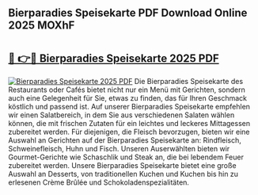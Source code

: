 ## Bierparadies Speisekarte PDF Download Online 2025 MOXhF

# <h2><a href="http://gc8l3ky.nevu.top/?p=Bierparadies+Speisekarte">🔗 👉🔴 Bierparadies Speisekarte 2025 PDF</a></h2>

[![Bierparadies Speisekarte 2025 PDF](https://i.imgur.com/dBaPXMq.png)](http://gc8l3ky.nevu.top/?p=Bierparadies+Speisekarte)
Die Bierparadies Speisekarte des Restaurants oder Cafés bietet nicht nur ein Menü mit Gerichten, sondern auch eine Gelegenheit für Sie, etwas zu finden, das für Ihren Geschmack köstlich und passend ist. Auf unserer Bierparadies Speisekarte empfehlen wir einen Salatbereich, in dem Sie aus verschiedenen Salaten wählen können, die mit frischen Zutaten für ein leichtes und leckeres Mittagessen zubereitet werden. Für diejenigen, die Fleisch bevorzugen, bieten wir eine Auswahl an Gerichten auf der Bierparadies Speisekarte an: Rindfleisch, Schweinefleisch, Huhn und Fisch. Unseren Auserwählten bieten wir Gourmet-Gerichte wie Schaschlik und Steak an, die bei lebendem Feuer zubereitet werden. Unsere Bierparadies Speisekarte bietet eine große Auswahl an Desserts, von traditionellen Kuchen und Kuchen bis hin zu erlesenen Crème Brûlée und Schokoladenspezialitäten.
